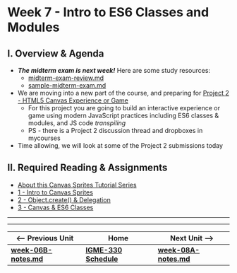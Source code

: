 # Week 7 - Intro to ES6 Classes and Modules

## I. Overview & Agenda
- ***The midterm exam is next week!*** Here are some study resources:
  - [midterm-exam-review.md](../exams/midterm-exam-review.md)
  - [sample-midterm-exam.md](../exams/sample-midterm-exam.md)
- We are moving into a new part of the course, and preparing for [Project 2 - HTML5 Canvas Experience or Game](../projects/project-2.md)
  - For this project you are going to build an interactive experience or game using modern JavaScript practices including ES6 classes & modules, and JS code *transpiling*
  - PS - there is a Project 2 discussion thread and dropboxes in mycourses
- Time allowing, we will look at some of the Project 2 submissions today

## II. Required Reading & Assignments
- [About this Canvas Sprites Tutorial Series](https://github.com/tonethar/IGME-330-Master/blob/master/notes/canvas-sprites-0.md)
- [1 - Intro to Canvas Sprites](https://github.com/tonethar/IGME-330-Master/blob/master/notes/canvas-sprites-1.md)
- [2 - Object.create() & Delegation](https://github.com/tonethar/IGME-330-Master/blob/master/notes/canvas-sprites-2.md)
- [3 - Canvas & ES6 Classes](https://github.com/tonethar/IGME-330-Master/blob/master/notes/canvas-sprites-3.md)


<hr><hr>

| <-- Previous Unit | Home | Next Unit -->
| --- | --- | --- 
| [**week-06B-notes.md**](week-06B-notes.md)     |  [**IGME-330 Schedule**](../schedule.md) | [**week-08A-notes.md**](week-08A-notes.md)
